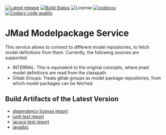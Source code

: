 [![Latest release](https://img.shields.io/github/release/jmad/jmad-modelpack-service.svg?maxAge=1000)](https://github.com/jmad/jmad-modelpack-service/releases)
[![Build Status](https://travis-ci.com/jmad/jmad-modelpack-service.svg?branch=master)](https://travis-ci.com/jmad/jmad-modelpack-service)
![License](https://img.shields.io/github/license/jmad/jmad-modelpack-service.svg)
[![codecov](https://codecov.io/gh/jmad/jmad-modelpack-service/branch/master/graph/badge.svg)](https://codecov.io/gh/jmad/jmad-modelpack-service)
[![Codacy code quality](https://api.codacy.com/project/badge/Grade/b830f8eafc0441199d126967bd87d08c)](https://www.codacy.com/app/jmad/jmad-modelpack-service?utm_source=github.com&utm_medium=referral&utm_content=jmad/jmad-modelpack-service&utm_campaign=Badge_Grade)

# JMad Modelpackage Service

This service allows to connect to different model repositories, to fetch model definitions from them. Currently, the following sources are supported:

* INTERNAL: This is equivalent to the original concepts, where jmad model definitions are read from the classpath.
* Gitlab Groups: Treats gitlab groups as model package repositories, from which model packages can be fetched.

## Build Artifacts of the Latest Version
 
* [dependency license report](https://jmad.io/jmad-modelpack-service/dependency-license/index.html)
* [junit test report](https://jmad.io/jmad-modelpack-service/tests/test/index.html)
* [jacoco test report](https://jmad.io/jmad-modelpack-service/jacoco/test/html/index.html) 
* [javadoc](https://jmad.io/jmad-gui/jmad-modelpack-service/index.html) 

